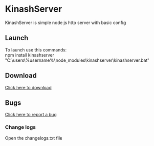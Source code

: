 <h1>KinashServer</h1>
KinashServer is simple node js http server with basic config
<h2>Launch</h2>
<p>To launch use this commands: 
<br>
npm install kinashserver
<br>
"C:\users\%username%\node_modules\kinashserver\kinashserver.bat"</p>
<h2>Download</h2>
<a href="https://github.com/andriy332/KinashServer/releases/">Click here to download</a>
<h2>Bugs</h2>
<a href="https://github.com/andriy332/KinashServer/issues">Click here to report a bug</a>
<h3>Change logs</h3
<p>Open the changelogs.txt file</p>
